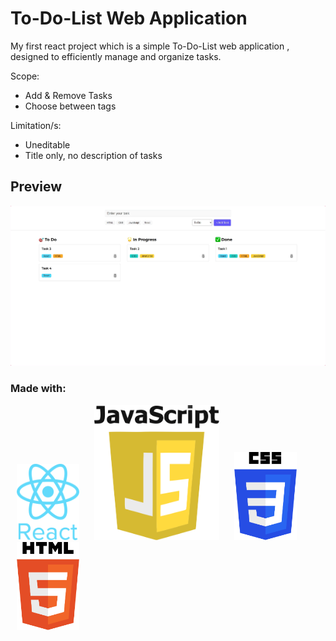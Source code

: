 # To-Do-List Web Application

My first react project which is a simple To-Do-List web application , designed to efficiently manage and organize tasks.

Scope:

- Add & Remove Tasks
- Choose between tags

Limitation/s:

- Uneditable
- Title only, no description of tasks

## Preview

![Image](src/assets/screenshot-1725670979398.png)

### Made with:

<p>
 <img src="src/assets/react-original-wordmark-icon-840x1024-vhmauxp6.png" alt="React Logo" width="100" hspace="10" >
 <img src="src/assets/png-javascript-badge-picture-8.png" alt="" width="200" hspace="10">
 <img src="src/assets/css-logo.png" alt="" width="100" hspace="10">
 <img src="src/assets/html-5-logo-png-transparent.png" alt="" width="100" hspace="10">
</p>
